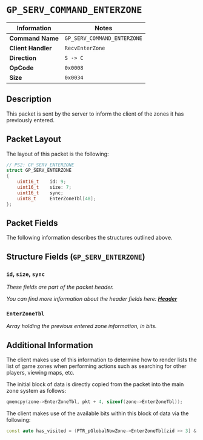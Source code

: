 # `GP_SERV_COMMAND_ENTERZONE`

| Information               | Notes |
|---                        |---    |
| **Command Name**          | `GP_SERV_COMMAND_ENTERZONE` |
| **Client Handler**        | `RecvEnterZone` |
| **Direction**             | `S -> C` |
| **OpCode**                | `0x0008` |
| **Size**                  | `0x0034` |

## Description

This packet is sent by the server to inform the client of the zones it has previously entered.

## Packet Layout

The layout of this packet is the following:

```cpp
// PS2: GP_SERV_ENTERZONE
struct GP_SERV_ENTERZONE
{
    uint16_t    id: 9;
    uint16_t    size: 7;
    uint16_t    sync;
    uint8_t     EnterZoneTbl[48];
};
```

## Packet Fields

The following information describes the structures outlined above.

## Structure Fields (`GP_SERV_ENTERZONE`)

### `id`, `size`, `sync`

_These fields are part of the packet header._

_You can find more information about the header fields here: [**Header**](/world/HEADER.md)_

### `EnterZoneTbl`

_Array holding the previous entered zone information, in bits._

## Additional Information

The client makes use of this information to determine how to render lists the list of game zones when performing actions such as searching for other players, viewing maps, etc.

The initial block of data is directly copied from the packet into the main zone system as follows:

```cpp
qmemcpy(zone->EnterZoneTbl, pkt + 4, sizeof(zone->EnterZoneTbl));
```

The client makes use of the available bits within this block of data via the following:

```cpp
const auto has_visited = (PTR_pGlobalNowZone->EnterZoneTbl[zid >> 3] & (1 << (zid & 7))) != 0;
```
